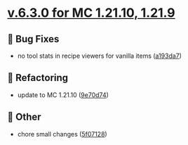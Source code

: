 # [v.6.3.0 for MC 1.21.10, 1.21.9](https://github.com/XxRexRaptorxX/AdvancedSticks/compare/v.6.3.0-dev1...v.6.3.0-dev7)

## 🔧 Bug Fixes

- no tool stats in recipe viewers for vanilla items ([a193da7](https://github.com/XxRexRaptorxX/AdvancedSticks/commit/a193da7881580a1d41a85c3a0836c155a84a4156))

## 🔨 Refactoring

- update to MC 1.21.10 ([9e70d74](https://github.com/XxRexRaptorxX/AdvancedSticks/commit/9e70d74baa3ac319a2e7ff7993a07f0404b2f7fa))

## 📝 Other

- chore small changes ([5f07128](https://github.com/XxRexRaptorxX/AdvancedSticks/commit/5f0712817af0bb68ac491b56ecf130f6dbfcc788))

